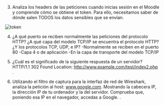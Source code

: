 3. Analiza los headers de las peticiones cuando inicias sesión en el Moodle y comprende
cómo se obtiene el token. Para ello, necesitamos saber de dónde salen TODOS los
datos sensibles que se envían.

![token](https://github.com/PabloEspinosaCastillo/despliegue-de-aplicaciones-web/assets/144775391/a64f6f04-433e-4df4-b6e6-d0393cdecc3d)



4. ¿A qué puerto se reciben normalmente las peticiones del protocolo HTTP? ¿A qué
capa del modelo TCP/IP se encuentra el protocolo HTTP? ¿Y los protocolos TCP,
UDP, e IP?
-Normalmente se reciben en el puerto 80
-Capa 4 o de aplicación
-En la capa de transporte del modelo TCP/IP 

5. ¿Cuál es el significado de la siguiente respuesta de un servidor?
HTTP/1.1 302 Found
Location: http://www.example.com/test/index2.php
.



6. Utilizando el filtro de captura para la interfaz de red de Wireshark, analiza la petición
al host: www.google.com. Mostrando la cabecera IP, la dirección IP de tu ordenador y
la del servidor. Comprueba que, poniendo esa IP en el navegador, accedas a Google.
.




